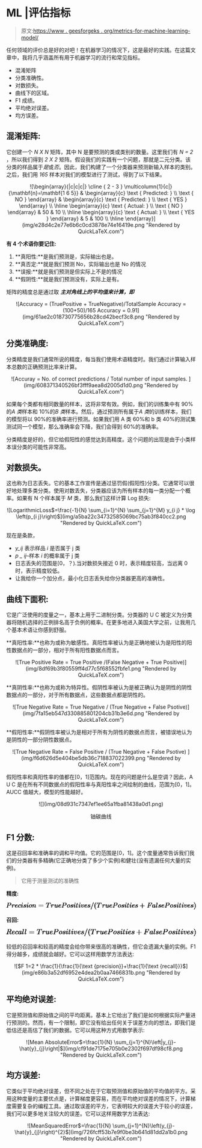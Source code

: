 # ML |评估指标

> 原文:[https://www . geesforgeks . org/metrics-for-machine-learning-model/](https://www.geeksforgeeks.org/metrics-for-machine-learning-model/)

任何领域的评价总是好的对吧！在机器学习的情况下，这是最好的实践。在这篇文章中，我将几乎涵盖所有用于机器学习的流行和常见指标。

*   混淆矩阵
*   分类准确性。
*   对数损失。
*   曲线下的区域。
*   F1 成绩。
*   平均绝对误差。
*   均方误差。

## 混淆矩阵:

它创建一个 *N X N* 矩阵，其中 N 是要预测的类或类别的数量。这里我们有 *N = 2* ，所以我们得到 *2 X 2* 矩阵。假设我们的实践有一个问题，那就是二元分类。该分类的样品属于*是*或*否*。因此，我们构建了一个分类器来预测新输入样本的类别。之后，我们用 *165* 样本对我们的模型进行了测试，得到了以下结果。

<center>![\begin{array}{|c|c|c|} \cline { 2 - 3 } \multicolumn{1}{c|} {\mathbf{n}=\mathbf{1 6 5}} & \begin{array}{c} \text { Predicted: } \\ \text { NO } \end{array} & \begin{array}{c} \text { Predicted: } \\ \text { YES } \end{array} \\ \hline \begin{array}{c} \text { Actual: } \\ \text { NO } \end{array} & 50 & 10 \\ \hline \begin{array}{c} \text { Actual: } \\ \text { YES } \end{array} & 5 & 100 \\ \hline \end{array}](img/e28d4c2e77e6b6c0cd3878e74e16419e.png "Rendered by QuickLaTeX.com")</center>

**有 4 个术语你要记住:**

1.  **真阳性:**是我们预测是，实际输出也是。
2.  **真否定:**就是我们预测 No，实际输出也是 No 的情况
3.  **误报:**就是我们预测是但实际上不是的情况
4.  **假阴性:**就是我们预测没有，实际上是有。

矩阵的精度总是通过取 ***主对角线上的平均值来计算，即***

<center>![Accuracy = (TruePositive + TrueNegative)/TotalSample Accuracy = (100+50)/165 Accuracy = 0.91](img/61ae2c018730775656b28cd42becf3c8.png "Rendered by QuickLaTeX.com")</center>

## 分类准确度:

分类精度是我们通常所说的精度，每当我们使用术语精度时。我们通过计算输入样本总数的正确预测比率来计算。

<center>![Accuray = No. of correct predictions / Total number of input samples.   ](img/608371340526bf3fff9aea8d2005d1d0.png "Rendered by QuickLaTeX.com")</center>

如果每个类都有相同数量的样本，这将非常有效。例如，我们的训练集中有 90%的*A 类*样本和 10%的*B 类*样本。然后，通过预测所有属于*A 类*的训练样本，我们的模型将以 90%的准确率进行预测。如果我们用 A 类 60%和 b 类 40%的测试集测试同一个模型，那么准确率会下降，我们会得到 60%的准确率。

分类精度是好的，但它给假阳性的感觉达到高精度。这个问题的出现是由于小类样本误分类的可能性非常高。

## 对数损失。

这也称为日志丢失。它的基本工作宣传是通过惩罚假(假阳性)分类。它通常可以很好地处理多类分类。使用对数丢失，分类器应该为所有样本的每一类分配一个概率。如果有 N 个样本属于 *M* 类，那么我们这样计算 Log 损失:

<center>![LogarithmicLoss$=\frac{-1}{N} \sum_{i=1}^{N} \sum_{j=1}^{M} y_{i j} * \log \left(p_{i j}\right)$](img/a5ba22c34732585069bc75ab3f840cc2.png "Rendered by QuickLaTeX.com")</center>

现在是条款，

*   *y_ij* 表示样品 *i* 是否属于 j 类
*   *p _ ij*–样本 *i* 的概率属于 j 类
*   日志丢失的范围是[0，？).当对数损失接近 0 时，表示精度较高，当远离 0 时，表示精度较低。
*   让我给你一个加分点，最小化日志丢失给你分类器更高的准确性。

## 曲线下面积:

它是广泛使用的度量之一，基本上用于二进制分类。分类器的 U C 被定义为分类器将随机选择的正例排名高于负例的概率。在更多地进入美国大学之前，让我用几个基本术语让你感到舒服。

**真阳性率:**也称为或称为敏感性。真阳性率被认为是正确地被认为是阳性的阳性数据点的一部分，相对于所有阳性数据点而言。

<center>![True Positive Rate = True Positive /(False Negative + True Positive)](img/8df69b3f80559ff4d77c5f68552fbfe1.png "Rendered by QuickLaTeX.com")</center>

**真阴性率:**也称为或称为特异性。假阴性率被认为是被正确认为是阴性的阴性数据点的一部分，对于所有数据点，这些数据点都是阴性的。

<center>![True Negative Rate = True Negative / (True Negative + False Psotive)](img/7fa15eb547d330885801204cb31b3e6d.png "Rendered by QuickLaTeX.com")</center>

**假阳性率:**假阴性率被认为是相对于所有为阴性的数据点而言，被错误地认为是阴性的一部分阴性数据点。

<center>![True Negative Rate = False Positive / (True Negative + False Psotive)   ](img/f6d626d5e404be5db36c718837022399.png "Rendered by QuickLaTeX.com")</center>

假阳性率和真阳性率的值都在[0，1]范围内。现在的问题是什么是空调？因此，A U C 是在所有不同数据点的假阳性率与真阳性率之间绘制的曲线，范围为[0，1]。AUCC 值越大，模型的性能越好。

<center>
![](img/08d931c7347ef1ee65a1fba81438a0d1.png)

铀碳曲线

</center>

## F1 分数:

这是召回率和准确率的调和平均值。它的范围是[0，1]。这个度量通常告诉我们我们的分类器有多精确(它正确地分类了多少个实例)和健壮(没有遗漏任何大量的实例)。

> 它用于测量测试的准确性

**精度:**

![Precision = True Positives / (True Posities + False Positives)](img/407efeb84d5fbfeee056d4cb00f34cc3.png "Rendered by QuickLaTeX.com")

**召回:**

![Recall = True Positives / (True Posities + False Positives)   ](img/e1bf64b0b5ea565ae6bddaf392b84480.png "Rendered by QuickLaTeX.com")

较低的召回率和较高的精度会给你带来很高的准确性，但它会遗漏大量的实例。F1 得分越多，成绩就会越好。它可以这样用数学方法表达:

<center>![$F 1=2 * \frac{1}{\frac{1}{\text {precision}}+\frac{1}{\text {recall}}}$](img/e86b3a52df6952e4dea2b0aa7466831b.png "Rendered by QuickLaTeX.com")</center>

## 平均绝对误差:

它是预测值和原始值之间的平均距离。基本上它给出了我们是如何根据实际产量进行预测的。然而，有一个限制，即它没有给出任何关于误差方向的想法，即我们是低估还是高估了我们的数据。它可以用这种方式用数学表示:

<center>![Mean AbsoluteError$=\frac{1}{N} \sum_{j=1}^{N}\left|y_{j}-\hat{y}_{j}\right|$](img/cf91de7175e705b0e2302f697df98cf8.png "Rendered by QuickLaTeX.com")</center>

## 均方误差:

它类似于平均绝对误差，但不同之处在于它取预测值和原始值的平均值的平方。采用这种度量的主要优点是，计算梯度更容易，而在平均绝对误差的情况下，计算梯度需要复杂的编程工具。通过取误差的平方，它表明较大的误差大于较小的误差，我们可以更多地关注较大的误差。它可以这样用数学方法表达:

<center>![MeanSquaredError$=\frac{1}{N} \sum_{j=1}^{N}\left(y_{j}-\hat{y}_{j}\right)^{2}$](img/726fcff53b7e9f0be3b641d81dd2a1b0.png "Rendered by QuickLaTeX.com")</center>